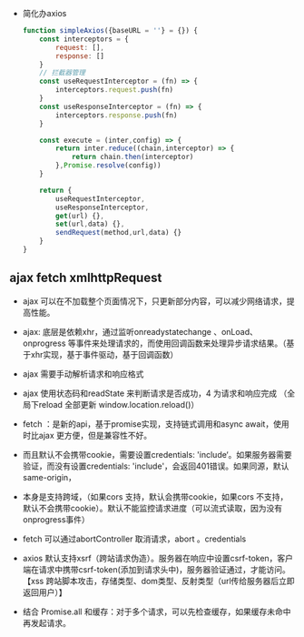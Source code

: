 - 简化办axios
    ```js
    function simpleAxios({baseURL = ''} = {}) {
        const interceptors = {
            request: [],
            response: []
        }
        // 拦截器管理
        const useRequestInterceptor = (fn) => {
            interceptors.request.push(fn)
        }
        const useResponseInterceptor = (fn) => {
            interceptors.response.push(fn)
        }

        const execute = (inter,config) => {
            return inter.reduce((chain,interceptor) => {
                return chain.then(interceptor)
            },Promise.resolve(config))
        }

        return {
            useRequestInterceptor,
            useResponseInterceptor,
            get(url) {},
            set(url,data) {},
            sendRequest(method,url,data) {}
        }
    }
    ```

## ajax fetch xmlhttpRequest
- ajax 可以在不加载整个页面情况下，只更新部分内容，可以减少网络请求，提高性能。
- ajax: 底层是依赖xhr，通过监听onreadystatechange 、onLoad、onprogress 等事件来处理请求的，而使用回调函数来处理异步请求结果。（基于xhr实现，基于事件驱动，基于回调函数）
- ajax 需要手动解析请求和响应格式
- ajax 使用状态码和readState 来判断请求是否成功，4 为请求和响应完成
（全局下reload 全部更新 window.location.reload()）

- fetch ：是新的api，基于promise实现，支持链式调用和async await，使用时比ajax 更方便，但是兼容性不好。
- 而且默认不会携带cookie，需要设置credentials: 'include‘。如果服务器需要验证，而没有设置credentials: 'include'，会返回401错误。如果同源，默认same-origin，
- 本身是支持跨域，（如果cors 支持，默认会携带cookie，如果cors 不支持，默认不会携带cookie）。默认不能监控请求进度（可以流式读取，因为没有onprogress事件）
- fetch 可以通过abortController 取消请求，abort 。credentials

- axios 默认支持xsrf（跨站请求伪造）。服务器在响应中设置csrf-token，客户端在请求中携带csrf-token(添加到请求头中)，服务器验证通过，才能访问。
【xss 跨站脚本攻击，存储类型、dom类型、反射类型（url传给服务器后立即返回用户）】
- 结合 Promise.all 和缓存：对于多个请求，可以先检查缓存，如果缓存未命中再发起请求。